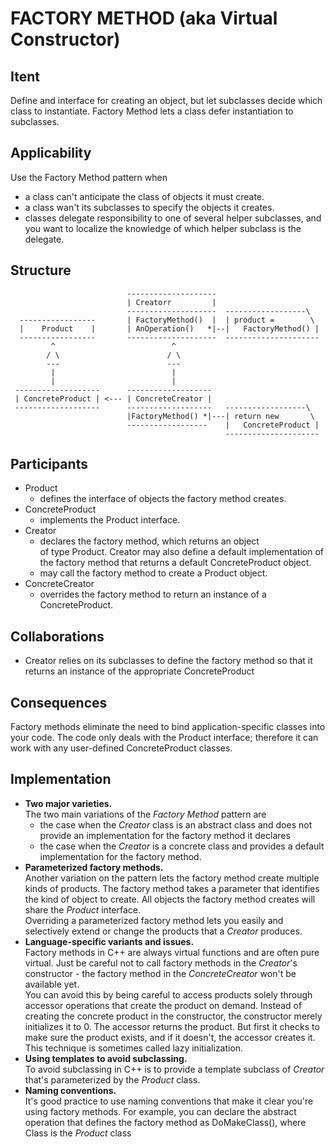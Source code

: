 FACTORY METHOD (aka Virtual Constructor)
=======================================

Itent
-----

Define and interface for creating an object, but let subclasses 
decide which class to instantiate. Factory Method lets a class defer
instantiation to subclasses.


Applicability
-------------

Use the Factory Method pattern when
- a class can't anticipate the class of objects it must create.
- a class wan't its subclasses to specify the objects it creates.
- classes delegate responsibility to one of several 
  helper subclasses, and you want to localize the knowledge of which
  helper subclass is the delegate.


Structure
---------

```                       
                          --------------------
                          | Creatorr         |
                          --------------------  ------------------\
  -----------------       | FactoryMethod()  |  | product =        \
  |    Product    |       | AnOperation()   *|--|   FactoryMethod() |
  -----------------       --------------------  ---------------------
         ^                          ^
        / \                        / \
        ---                        ---
         |                          |
         |                          |
 -------------------      -------------------
 | ConcreteProduct | <--- | ConcreteCreator | 
 -------------------      -------------------   ------------------\
                          |FactoryMethod() *|---| return new       \
                          ------------------    |   ConcreteProduct |
	       	                                    ---------------------  
```

Participants
------------

- Product
  * defines the interface of objects the factory method creates.
- ConcreteProduct 
  * implements the Product interface.
- Creator
  * declares the factory method, which returns an object  
    of type Product. Creator may also define a default implementation
    of the factory method that returns a default ConcreteProduct 
    object.
  * may call the factory method to create a Product object.
- ConcreteCreator
  * overrides the factory method to return an instance of a 
    ConcreteProduct.


Collaborations
--------------

- Creator relies on its subclasses to define the factory method so 
  that it returns an instance of the appropriate ConcreteProduct


Consequences
------------

Factory methods eliminate the need to bind application-specific
classes into your code. The code only deals with the Product 
interface; therefore it can work with any user-defined
ConcreteProduct classes.


Implementation
--------------

- **Two major varieties.**  
  The two main variations of the *Factory Method* pattern are
  * the case when the *Creator* class is an abstract class 
    and does not provide an implementation for the factory method
    it declares
  * the case when the *Creator* is a concrete class and provides
    a default implementation for the factory method.
- **Parameterized factory methods.**  
  Another variation on the pattern lets the factory method create 
  multiple kinds of products. The factory method takes a parameter
  that identifies the kind of object to create. All objects the 
  factory method creates will share the *Product* interface.  
  Overriding a parameterized factory method lets you easily and
  selectively extend or change the products 
  that a *Creator* produces. 
- **Language-specific variants and issues.**  
  Factory methods in C++ are always virtual functions and are often
  pure virtual. Just be careful not to call factory methods in 
  the *Creator*'s constructor - the factory method in the 
  *ConcreteCreator* won't be available yet.  
  You can avoid this by being careful to access products solely 
  through accessor operations that create the product on demand.
  Instead of creating the concrete product in the constructor,
  the constructor merely initializes it to 0. The accessor returns
  the product. But first it checks to make sure the product exists,
  and if it doesn't, the accessor creates it. This technique is
  sometimes called lazy initialization.
- **Using templates to avoid subclassing.**  
  To avoid subclassing in C++ is to provide a template subclass
  of *Creator* that's parameterized by the *Product* class.
- **Naming conventions.**  
  It's good practice to use naming conventions that make it clear
  you're using factory methods. For example, you can declare the
  abstract operation that defines the factory method as 
  DoMakeClass(), where Class is the *Product* class
  




    
